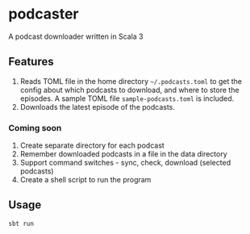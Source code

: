 # podcaster
A podcast downloader written in Scala 3

## Features
1. Reads TOML file in the home directory `~/.podcasts.toml`  to get the config about which podcasts to download, and where to store the episodes. A sample TOML file `sample-podcasts.toml` is included.
2. Downloads the latest episode of the podcasts.

### Coming soon

1. Create separate directory for each podcast
2. Remember downloaded podcasts in a file in the data directory
3. Support command switches - sync, check, download (selected podcasts)
4. Create a shell script to run the program

## Usage
```
sbt run
```



